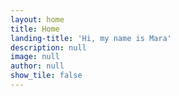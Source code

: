 ```yaml
---
layout: home
title: Home
landing-title: 'Hi, my name is Mara'
description: null
image: null
author: null
show_tile: false
---
```

